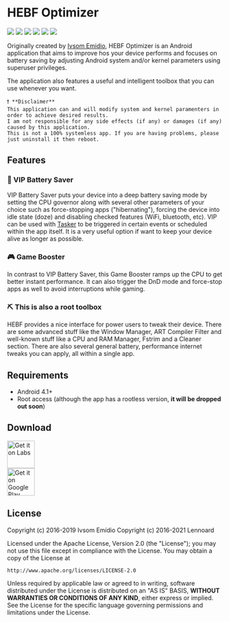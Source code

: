 
# HEBF Optimizer   
 ![]( https://img.shields.io/github/license/Lennoard/hebf-android)     ![](https://img.shields.io/badge/requires-root-red) ![](https://img.shields.io/github/languages/count/Lennoard/hebf-android) ![](https://img.shields.io/github/languages/top/Lennoard/hebf-android) ![](https://img.shields.io/github/contributors/Lennoard/hebf-android) ![](https://img.shields.io/github/last-commit/Lennoard/hebf-android)

 
Originally created by [Ivsom  Emidio](http://forum.xda-developers.com/member.php?u=5968361/),  HEBF  Optimizer is an Android application that aims to improve hos your device performs and focuses on battery saving by adjusting Android system and/or kernel parameters using superuser privileges.

The application also features a useful and intelligent toolbox that you can use  whenever  you want.

```
❗ **Disclaimer**
This application can and will modify system and kernel paramenters in order to achieve desired results. 
I am not responsible for any side effects (if any) or damages (if any) caused by this application. 
This is not a 100% systemless app. If you are having problems, please just uninstall it then reboot.
```

## Features
### 🔋 VIP Battery Saver
VIP Battery Saver puts your device into a deep battery saving mode by setting the CPU governor along with several other  parameters  of your choice such as force-stopping apps ("hibernating"), forcing the device into idle state (doze) and disabling checked features (WiFi, bluetooth, etc). VIP  can be  used with [Tasker](https://tasker.joaoapps.com/) to be  triggered in certain events or scheduled within the app itself. It is a very useful option if want to keep your device alive as longer as possible.

### [](https://github.com/Lennoard/hebf-android#-game-booster)
  
### 🎮 Game Booster
In contrast to VIP Battery Saver, this Game Booster ramps up the CPU to get better instant performance. It can also trigger the DnD mode and force-stop apps as well to avoid interruptions while gaming.
  
### ⛏ This is also a root toolbox
HEBF provides a nice interface for power users to tweak their device. There are some advanced stuff like the Window Manager, ART Compiler Filter and well-known stuff like a CPU and RAM Manager, Fstrim and a Cleaner section. There are also several general battery, performance internet tweaks you can apply, all within a single app.

## Requirements
-   Android 4.1+
-   Root access (although the app has a rootless version,  **it will be dropped out soon**)


## Download  
 <a href='https://labs.xda-developers.com/store/app/com.androidvip.hebf'><img alt='Get it on Labs' height="64" src='https://i.imgur.com/Pz29bXH.png'/></a>  
<a href='https://play.google.com/store/apps/details?id=com.androidvip.hebf&pcampaignid=pcampaignidMKT-Other-global-all-co-prtnr-py-PartBadge-Mar2515-1'><img alt='Get it on Google Play' height="64" src='https://play.google.com/intl/en_us/badges/static/images/badges/en_badge_web_generic.png'/></a>


## License  
Copyright (c) 2016-2019 Ivsom Emídio
Copyright (c) 2016-2021 Lennoard

Licensed under the Apache License, Version 2.0 (the "License");
you may not use this file except in compliance with the License.
You may obtain a copy of the License at

    http://www.apache.org/licenses/LICENSE-2.0

Unless required by applicable law or agreed to in writing, software
distributed under the License is distributed on an "AS IS" BASIS,
**WITHOUT WARRANTIES OR CONDITIONS OF ANY KIND**, either express or implied.
See the License for the specific language governing permissions and
limitations under the License.
